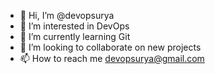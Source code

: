 - 👋 Hi, I’m @devopsurya
- 👀 I’m interested in DevOps
- 🌱 I’m currently learning Git
- 💞️ I’m looking to collaborate on new projects
- 📫 How to reach me devopsurya@gmail.com

<!---
devopsurya/devopsurya is a ✨ special ✨ repository because its `README.md` (this file) appears on your GitHub profile.
You can click the Preview link to take a look at your changes.
--->
